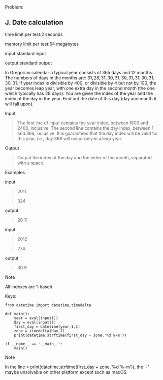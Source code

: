 Problem:
## J. Date calculation
time limit per test:2 seconds

memory limit per test:64 megabytes

input:standard input

output:standard output

In Gregorian calendar a typical year consists of 365 days and 12 months. The numbers of days in the months are: 31, 28, 31, 30, 31, 30, 31, 31, 30, 31, 30, 31. If year index is divisible by 400, or divisible by 4 but not by 100, the year becomes leap year, with one extra day in the second month (the one which typically has 28 days).
You are given the index of the year and the index of the day in the year. Find out the date of this day (day and month it will fall upon).

Input

> The first line of input contains the year index, between 1600 and 2400, inclusive. The second line contains the day index, between 1 and 366, inclusive. It is guaranteed that the day index will be valid for this year, i.e., day 366 will occur only in a leap year.

Output

> Output the index of the day and the index of the month, separated with a space.

Examples

input

> 2011

> 324

output

> 20 11

input

> 2012

> 274

output

> 30 9

Note

All indexes are 1-based.


Keys:
```
from datetime import datetime,timedelta

def main():
    year = eval(input())
    day = eval(input())
    first_day = datetime(year,1,1)
    zone = timedelta(day-1)
    print(datetime.strftime(first_day + zone,'%d %-m'))

if __name__ == '__main__':
    main()
```

Note

In the line > print(datetime.strftime(first_day + zone,'%d %-m')), the '-' maybe unsolvable on other platform except such as macOS.
